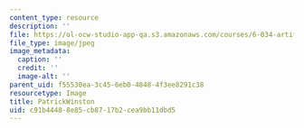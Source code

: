 ```yaml
---
content_type: resource
description: ''
file: https://ol-ocw-studio-app-qa.s3.amazonaws.com/courses/6-034-artificial-intelligence-fall-2010/c91b44488e85cb8717b2cea9bb11dbd5_PatrickWinston.jpg
file_type: image/jpeg
image_metadata:
  caption: ''
  credit: ''
  image-alt: ''
parent_uid: f55530ea-3c45-6eb0-4848-4f3ee8291c38
resourcetype: Image
title: PatrickWinston
uid: c91b4448-8e85-cb87-17b2-cea9bb11dbd5
---
```

